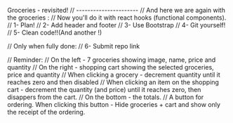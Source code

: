 Groceries - revisited!
// ----------------------
// And here we are again with the groceries :
// Now you'll do it with react hooks (functional components).
// 1- Plan!
// 2- Add header and footer
// 3- Use Bootstrap
// 4- Git yourself!
// 5- Clean code!!(And another !)

// Only when fully done:
// 6- Submit repo link

// Reminder:
// On the left - 7 groceries showing image, name, price and quantity
// On the right - shopping cart showing the selected groceries, price and quantity
// When clicking a grocery - decrement quantity until it reaches zero and then disabled
// When clicking an item on the shopping cart - decrement the quantity (and price) until it reaches zero, then disappers from the cart.
// On the bottom - the totals.
// A button for ordering. When clicking this button - Hide groceries + cart and show only the receipt of the ordering.